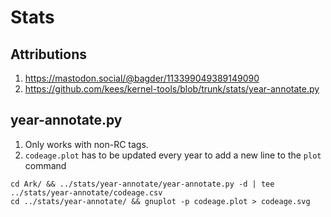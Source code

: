 # Stats

## Attributions

1. https://mastodon.social/@bagder/113399049389149090
2. https://github.com/kees/kernel-tools/blob/trunk/stats/year-annotate.py

## year-annotate.py

1. Only works with non-RC tags.
2. `codeage.plot` has to be updated every year to add a new line to the `plot` command


```shell
cd Ark/ && ../stats/year-annotate/year-annotate.py -d | tee ../stats/year-annotate/codeage.csv
cd ../stats/year-annotate/ && gnuplot -p codeage.plot > codeage.svg
```

